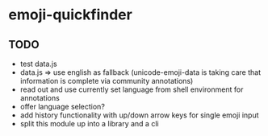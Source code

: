 # emoji-quickfinder

## TODO
- test data.js
- data.js => use english as fallback (unicode-emoji-data is taking care that information is complete via community annotations)
- read out and use currently set language from shell environment for annotations
- offer language selection?
- add history functionality with up/down arrow keys for single emoji input
- split this module up into a library and a cli
